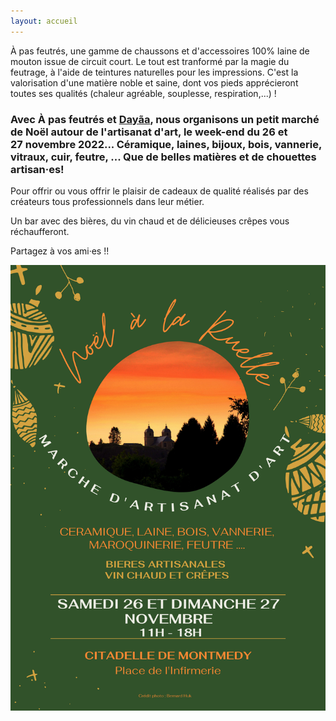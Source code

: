 ```yaml
---
layout: accueil
---
```


À pas feutrés, une gamme de chaussons et d'accessoires 100% laine de mouton issue de circuit court. Le tout est tranformé par la magie du feutrage, à l'aide de teintures naturelles pour les impressions. C'est la valorisation d'une matière noble et saine, dont vos pieds apprécieront toutes ses qualités (chaleur agréable, souplesse, respiration,...) !



### Avec À pas feutrés et [Dayãa](https://www.facebook.com/dayaamaroquinerie), nous organisons un petit marché de Noël autour de l'artisanat d'art, le week-end du 26 et 27 novembre 2022... Céramique, laines, bijoux, bois, vannerie, vitraux, cuir, feutre, ... Que de belles matières et de chouettes artisan·es!


Pour offrir ou vous offrir le plaisir de cadeaux de qualité réalisés par des créateurs tous professionnels dans leur métier.


Un bar avec des bières, du vin chaud et de délicieuses crêpes vous réchaufferont.

Partagez à vos ami·es !! 




<div class="home">

  
  <div class="centered"><img src="accueil.png">



</div>


